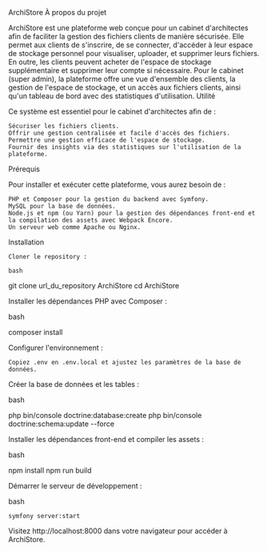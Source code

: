 ArchiStore
À propos du projet

ArchiStore est une plateforme web conçue pour un cabinet d'architectes afin de faciliter la gestion des fichiers clients de manière sécurisée. Elle permet aux clients de s'inscrire, de se connecter, d'accéder à leur espace de stockage personnel pour visualiser, uploader, et supprimer leurs fichiers. En outre, les clients peuvent acheter de l'espace de stockage supplémentaire et supprimer leur compte si nécessaire. Pour le cabinet (super admin), la plateforme offre une vue d'ensemble des clients, la gestion de l'espace de stockage, et un accès aux fichiers clients, ainsi qu'un tableau de bord avec des statistiques d'utilisation.
Utilité

Ce système est essentiel pour le cabinet d'architectes afin de :

    Sécuriser les fichiers clients.
    Offrir une gestion centralisée et facile d'accès des fichiers.
    Permettre une gestion efficace de l'espace de stockage.
    Fournir des insights via des statistiques sur l'utilisation de la plateforme.

Prérequis

Pour installer et exécuter cette plateforme, vous aurez besoin de :

    PHP et Composer pour la gestion du backend avec Symfony.
    MySQL pour la base de données.
    Node.js et npm (ou Yarn) pour la gestion des dépendances front-end et la compilation des assets avec Webpack Encore.
    Un serveur web comme Apache ou Nginx.

Installation

    Cloner le repository :

    bash

git clone url_du_repository ArchiStore
cd ArchiStore

Installer les dépendances PHP avec Composer :

bash

composer install

Configurer l'environnement :

    Copiez .env en .env.local et ajustez les paramètres de la base de données.

Créer la base de données et les tables :

bash

php bin/console doctrine:database:create
php bin/console doctrine:schema:update --force

Installer les dépendances front-end et compiler les assets :

bash

npm install
npm run build

Démarrer le serveur de développement :

bash

    symfony server:start

Visitez http://localhost:8000 dans votre navigateur pour accéder à ArchiStore.